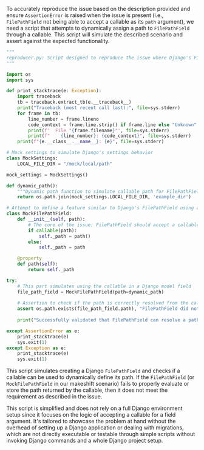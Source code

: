 To accurately reproduce the issue based on the description provided and ensure `AssertionError` is raised when the issue is present (i.e., `FilePathField` not being able to accept a callable as its `path` argument), we need a script that attempts to dynamically assign a path to `FilePathField` through a callable. This script will simulate the described scenario and assert against the expected functionality.

```python
"""
reproducer.py: Script designed to reproduce the issue where Django's FilePathField does not accept a callable for its 'path' argument.
"""

import os
import sys

def print_stacktrace(e: Exception):
    import traceback
    tb = traceback.extract_tb(e.__traceback__)
    print("Traceback (most recent call last):", file=sys.stderr)
    for frame in tb:
        line_number = frame.lineno
        code_context = frame.line.strip() if frame.line else "Unknown"
        print(f'  File "{frame.filename}"', file=sys.stderr)
        print(f"    {line_number}: {code_context}", file=sys.stderr)
    print(f"{e.__class__.__name__}: {e}", file=sys.stderr)

# Mock settings to simulate Django's settings behavior
class MockSettings:
    LOCAL_FILE_DIR = "/mock/local/path"

mock_settings = MockSettings()

def dynamic_path():
    """Dynamic path function to simulate callable path for FilePathField."""
    return os.path.join(mock_settings.LOCAL_FILE_DIR, 'example_dir')

# Attempt to define a feature similar to Django's FilePathField using a callable for 'path'
class MockFilePathField:
    def __init__(self, path):
        # The core of the issue: FilePathField should accept a callable for dynamic path resolution
        if callable(path):
            self._path = path()
        else:
            self._path = path

    @property
    def path(self):
        return self._path

try:
    # This part simulates using the callable in a Django model field
    file_path_field = MockFilePathField(path=dynamic_path)
    
    # Assertion to check if the path is correctly resolved from the callable
    assert os.path.exists(file_path_field.path), "FilePathField did not properly resolve the path from a callable."
    
    print("Successfully validated that FilePathField can resolve a path from a callable.")

except AssertionError as e:
    print_stacktrace(e)
    sys.exit(1)
except Exception as e:
    print_stacktrace(e)
    sys.exit(1)

```

This script simulates creating a Django `FilePathField` and checks if a callable can be used to dynamically define its path. If the `FilePathField` (or `MockFilePathField` in our makeshift scenario) fails to properly evaluate or store the path returned by the callable, then it does not meet the requirement as described in the issue. 

This script is simplified and does not rely on a full Django environment setup since it focuses on the logic of accepting a callable for a field argument. It's tailored to showcase the problem at hand without the overhead of setting up a Django application or dealing with migrations, which are not directly executable or testable through simple scripts without invoking Django commands and a whole Django project setup.